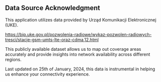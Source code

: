 ## Data Source Acknowledgment

This application utilizes data provided by Urząd Komunikacji Elektronicznej (UKE).

https://bip.uke.gov.pl/pozwolenia-radiowe/wykaz-pozwolen-radiowych-tresci/stacje-gsm-umts-lte-oraz-cdma,12.html

This publicly available dataset allows us to map out coverage areas accurately and provide insights into network availability across different regions.


Last updated on 25th of January, 2024, this data is instrumental in helping us enhance your connectivity experience.


